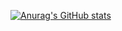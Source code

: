 [![Anurag's GitHub stats](https://github-readme-stats.vercel.app/apiBEC0ME=anuraghazra)](https://github.com/anuraghazra/github-readme-stats)
